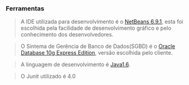 ### Ferramentas ###
> A IDE utilizada para desenvolvimento é o [NetBeans 6.9.1](http://netbeans.org/), esta foi escolhida pela facilidade de desenvolvimento gráfico e pelo conhecimento dos desenvolvedores.

> O Sintema de Gerência de Banco de Dados(SGBD) é o [Oracle Database 10g Express Edition](http://www.oracle.com/br/index.htm), versão escolhida pelo cliente.

> A linguagem de desenvolvimento é [Java1.6](http://www.java.com/pt_BR/).

> O Junit utilizado é 4.0